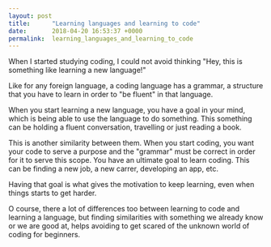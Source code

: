 ```yaml
---
layout: post
title:      "Learning languages and learning to code"
date:       2018-04-20 16:53:37 +0000
permalink:  learning_languages_and_learning_to_code
---
```



When I started studying coding, I could not avoid thinking "Hey, this is something like learning a new language!"

Like for any foreign language, a coding language has a grammar, a structure that you have to learn in order to "be fluent" in that language.

When you start learning a new language, you have a goal in your mind, which is being able to use the language to do something. This something can be holding a fluent conversation, travelling or just reading a book.

This is another similarity between them. When you start coding, you want your code to serve a purpose and the "grammar"  must be correct in order for it to serve this scope. You have an ultimate goal to learn coding. This can be finding a new job, a new carrer, developing an app, etc.  

Having that goal is what gives the motivation to keep learning, even when things starts to get harder.

O course, there a lot of differences too between learning to code and learning a language, but finding similarities with something we already know or we are good at, helps avoiding to get scared of the unknown world of coding for beginners.


